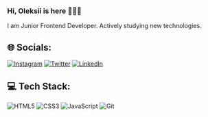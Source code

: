 ### Hi, Oleksii is here 👨🏻‍💻

I am Junior Frontend Developer. Actively studying new technologies. 


## 🌐 Socials:
[![Instagram](https://img.shields.io/badge/-Instagram-E4405F?logo=instagram&logoColor=white)](https://www.instagram.com/ohladun_/) [![Twitter](https://img.shields.io/badge/-Twitter-1DA1F2?logo=twitter&logoColor=white)](https://twitter.com/ohladun_) [![LinkedIn](https://img.shields.io/badge/-LinkedIn-0A66C2?logo=linkedin&logoColor=white)](https://www.linkedin.com/in/oleksii-hladun-7b4464228/)

## 💻 Tech Stack:
![HTML5](https://img.shields.io/badge/-HTML5-E34F26?logo=html5&logoColor=white&style=flat) ![CSS3](https://img.shields.io/badge/-CSS3-1572B6?logo=css3&logoColor=white&style=flat) ![JavaScript](https://img.shields.io/badge/-JavaScript-F7DF1E?logo=javascript&logoColor=white&style=flat) ![Git](https://img.shields.io/badge/-Git-F05032?logo=git&style=flat)
